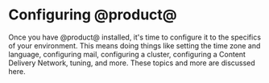 # Configuring @product@ [](id=configuring-liferay)

Once you have @product@ installed, it's time to configure it to the specifics of
your environment. This means doing things like setting the time zone and
language, configuring mail, configuring a cluster, configuring a Content
Delivery Network, tuning, and more. These topics and more are discussed here. 
